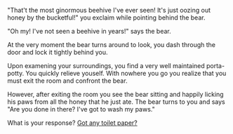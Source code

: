 "That't the most ginormous beehive I've ever seen! It's just oozing out
honey by the bucketful!" you exclaim while pointing behind the bear.

"Oh my! I've not seen a beehive in years!" says the bear.

At the very moment the bear turns around to look, you dash through the
door and lock it tightly behind you.

Upon examening your surroundings, you find a very well maintained porta-
potty. You quickly relieve youself. With nowhere you go you realize that
you must exit the room and confront the bear.

However, after exiting the room you see the bear sitting and happily
licking his paws from all the honey that he just ate. The bear turns 
to you and says "Are you done in there? I've got to wash my paws."

What is your response?
[Got any toilet paper?](soft-strong/soft-strong.md)